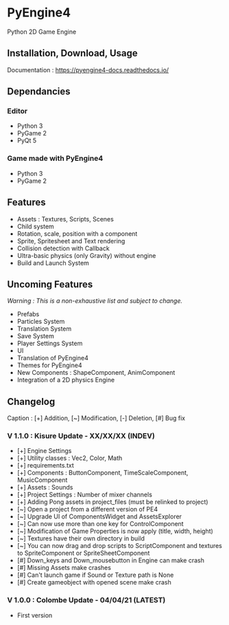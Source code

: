 # PyEngine4

Python 2D Game Engine

## Installation, Download, Usage

Documentation : <https://pyengine4-docs.readthedocs.io/>

## Dependancies

### Editor

- Python 3
- PyGame 2
- PyQt 5

### Game made with PyEngine4

- Python 3
- PyGame 2

## Features

- Assets : Textures, Scripts, Scenes
- Child system
- Rotation, scale, position with a component
- Sprite, Spritesheet and Text rendering
- Collision detection with Callback
- Ultra-basic physics (only Gravity) without engine
- Build and Launch System

## Uncoming Features

*Warning : This is a non-exhaustive list and subject to change.*

- Prefabs
- Particles System
- Translation System
- Save System
- Player Settings System
- UI
- Translation of PyEngine4
- Themes for PyEngine4
- New Components : ShapeComponent, AnimComponent
- Integration of a 2D physics Engine

## Changelog

Caption : [+] Addition, [~] Modification, [-] Deletion, [#] Bug fix 

### V 1.1.0 : Kisure Update - XX/XX/XX (INDEV)

- [+] Engine Settings
- [+] Utility classes : Vec2, Color, Math
- [+] requirements.txt
- [+] Components : ButtonComponent, TimeScaleComponent, MusicComponent
- [+] Assets : Sounds
- [+] Project Settings : Number of mixer channels
- [+] Adding Pong assets in project_files (must be relinked to project)
- [~] Open a project from a different version of PE4
- [~] Upgrade UI of ComponentsWidget and AssetsExplorer
- [~] Can now use more than one key for ControlComponent
- [~] Modification of Game Properties is now apply (title, width, height)
- [~] Textures have their own directory in build
- [~] You can now drag and drop scripts to ScriptComponent and textures to SpriteComponent or SpriteSheetComponent
- [#] Down_keys and Down_mousebutton in Engine can make crash
- [#] Missing Assets make crashes
- [#] Can't launch game if Sound or Texture path is None
- [#] Create gameobject with opened scene make crash

### V 1.0.0 : Colombe Update - 04/04/21 (LATEST)

- First version
